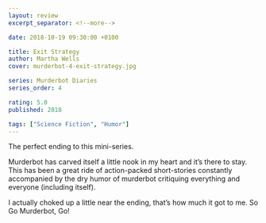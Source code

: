 ```yaml
---
layout: review
excerpt_separator: <!--more-->

date: 2018-10-19 09:30:00 +0100

title: Exit Strategy
author: Martha Wells
cover: murderbot-4-exit-strategy.jpg

series: Murderbot Diaries
series_order: 4

rating: 5.0
published: 2018

tags: ["Science Fiction", "Humor"]
---
```


The perfect ending to this mini-series.

<!--more-->

Murderbot has carved itself a little nook in my heart and it’s there to stay. This has been a great ride of action-packed short-stories constantly accompanied by the dry humor of murderbot critiquing everything and everyone (including itself).

I actually choked up a little near the ending, that’s how much it got to me. So Go Murderbot, Go!
